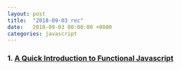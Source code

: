 ```yaml
---
layout: post
title:  "2018-09-03 rec"
date:   2018-09-03 00:00:00 +0800
categories: javascript
---
```


### 1. [A Quick Introduction to Functional Javascript] 

[A Quick Introduction to Functional Javascript]: https://hackernoon.com/a-quick-introduction-to-functional-javascript-7e6fe520e7fa